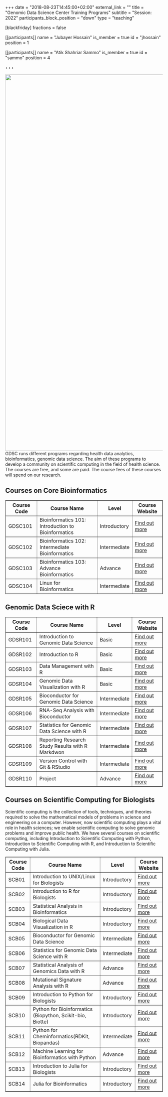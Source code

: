 +++
date = "2018-08-23T14:45:00+02:00"
external_link = ""
title = "Genomic Data Science Center Training Programs"
subtitle = "Session: 2022"
participants_block_position = "down"
type = "teaching"

[blackfriday]
    fractions = false

[[participants]]
    name = "Jubayer Hossain"
    is_member = true
    id = "jhossain"
    position = 1

[[participants]]
    name = "Atik Shahriar Sammo"
    is_member = true
    id = "sammo"
    position = 4

+++

<img src="/img/teaching/iscb.png" width="1200px">
GDSC runs different programs regarding health data analytics, bioinformatics, genomic data science. The aim of these programs to develop a community on scientific computing in the field of health science. The courses are free, and some are paid. The course fees of these courses will spend on our research. 



## Courses on Core Bioinformatics		
<table border = "1">
        <tr>
            <th style="text-align:center">Course Code</th>
            <th style="text-align:center">Course Name</th>
            <th style="text-align:center">Level</th>
            <th style="text-align:center">Course Website</th>
        </tr>
        <tr>
           <td>GDSC101</td>
           <td>Bioinformatics 101: Introduction to Bioinformatics</td>
           <td>Introductory</td>
           <td> <a href="#">Find out more</a></td>
        </tr>
         <tr>
           <td>GDSC102</td>
           <td>Bioinformatics 102: Intermediate Bioinformatics</td>
           <td>Intermediate</td>
           <td> <a href="#">Find out more</a></td>
        </tr>
        <tr>
           <td>GDSC103</td>
           <td>Bioinformatics 103: Advance Bioinformatics</td>
           <td>Advance</td>
           <td> <a href="#">Find out more</a></td>
        </tr>
        <tr>
           <td>GDSC104</td>
           <td>Linux for Bioinformatics</td>
            <td>Intermediate</td>
           <td> <a href="#">Find out more</a></td>
        </tr>
 </table>
 
 

## Genomic Data Sciece with R		
 
<table border = "1">
        <tr>
            <th style="text-align:center">Course Code</th>
            <th style="text-align:center">Course Name</th>
            <th style="text-align:center">Level</th>
            <th style="text-align:center">Course Website</th>
        </tr>
        <tr>
           <td>GDSR101</td>
           <td>Introduction to Genomic Data Science</td>
           <td>Basic</td>
           <td> <a href="#">Find out more</a></td>
        </tr>
         <tr>
           <td>GDSR102</td>
           <td>Introduction to R</td>
           <td>Basic</td>
           <td> <a href="#">Find out more</a></td>
        </tr>
        <tr>
           <td>GDSR103</td>
           <td>Data Management with R</td>
           <td>Basic</td>
           <td> <a href="#">Find out more</a></td>
        </tr>
        <tr>
           <td>GDSR104</td>
           <td>Genomic Data Visualization with R</td>
            <td>Basic</td>
           <td> <a href="#">Find out more</a></td>
        </tr>
        <tr>
           <td>GDSR105</td>
           <td>Bioconductor for Genomic Data Science</td>
            <td>Intermediate</td>
           <td> <a href="#">Find out more</a></td>
        </tr>
      <tr>
           <td>GDSR106</td>
           <td>RNA-Seq Analysis with Bioconductor</td>
            <td>Intermediate</td>
           <td> <a href="#">Find out more</a></td>
      </tr>
      <tr>
           <td>GDSR107</td>
           <td>Statistics for Genomic Data Science with R</td>
            <td>Intermediate</td>
           <td> <a href="#">Find out more</a></td>
      </tr>
      <tr>
           <td>GDSR108</td>
           <td>Reporting Research Study Results with R Markdwon</td>
            <td>Intermediate</td>
           <td> <a href="#">Find out more</a></td>
      </tr>
      <tr>
           <td>GDSR109</td>
           <td>Version Control with Git & RStudio</td>
           <td>Intermediate</td>
           <td> <a href="#">Find out more</a></td>
        </tr>
        <tr>
           <td>GDSR110</td>
           <td>Project</td>
           <td>Advance</td>
           <td> <a href="#">Find out more</a></td>
        </tr>
 </table>


## Courses on Scientific Computing for Biologists 
Scientific computing is the collection of tools, techniques, and theories required to solve the mathematical models of problems in science and engineering on a computer. However, now scientific computing plays a vital role in health sciences; we enable scientific computing to solve genomic problems and improve public health. We have several courses on scientific computing, including Introduction to Scientific Computing with Python, Introduction to Scientific Computing with R, and Introduction to Scientific Computing with Julia. 

<table border = "1">
        <tr>
            <th style="text-align:center">Course Code</th>
            <th style="text-align:center">Course Name</th>
            <th style="text-align:center">Level</th>
            <th style="text-align:center">Course Website</th>
        </tr>
        <tr>
           <td>SCB01</td>
           <td>Introduction to UNIX/Linux for Biologists</td>
           <td>Introductory</td>
           <td> <a href="#">Find out more</a></td>
        </tr>
         <tr>
           <td>SCB02</td>
           <td>Introduction to R for Biologists</td>
           <td>Introductory</td>
           <td> <a href="#">Find out more</a></td>
        </tr>
        <tr>
           <td>SCB03</td>
           <td>Statistical Analysis in Bioinformatics</td>
           <td>Introductory</td>
           <td> <a href="#">Find out more</a></td>
        </tr>
        <tr>
           <td>SCB04</td>
           <td>Biological Data Visualization in R</td>
            <td>Introductory</td>
           <td> <a href="#">Find out more</a></td>
        </tr>
        <tr>
           <td>SCB05</td>
           <td>Bioconductor for Genomic Data Science</td>
            <td>Intermediate</td>
           <td> <a href="#">Find out more</a></td>
        </tr>
      <tr>
           <td>SCB06</td>
           <td>Statistics for Genomic Data Science with R</td>
            <td>Intermediate</td>
           <td> <a href="#">Find out more</a></td>
      </tr>
      <tr>
           <td>SCB07</td>
           <td>Statistical Analysis of Genomics Data with R</td>
            <td>Advance</td>
           <td> <a href="#">Find out more</a></td>
      </tr>
      <tr>
           <td>SCB08</td>
           <td>Mutational Signature Analysis with R</td>
            <td>Advance</td>
           <td> <a href="#">Find out more</a></td>
      </tr>
      <tr>
           <td>SCB09</td>
           <td>Introduction to Python for Biologists</td>
           <td>Introductory</td>
           <td> <a href="#">Find out more</a></td>
        </tr>
        <tr>
           <td>SCB10</td>
           <td>Python for Bioinformatics (Biopython, Scikit-bio, Biotte)</td>
           <td>Introductory</td>
           <td> <a href="#">Find out more</a></td>
        </tr>
        <tr>
           <td>SCB11</td>
           <td>Python for Cheminformatics(RDKit, Biopandas)</td>
           <td>Intermediate</td>
           <td> <a href="#">Find out more</a></td>
        </tr>
        <tr>
           <td>SCB12</td>
           <td>Machine Learning for Bioinformatics with Python</td>
            <td>Advance</td>
           <td> <a href="#">Find out more</a></td>
        </tr>
         <tr>
           <td>SCB13</td>
           <td>Introduction to Julia for Biologists</td>
           <td>Introductory</td>
           <td> <a href="#">Find out more</a></td>
        </tr>
        <tr>
           <td>SCB14</td>
           <td>Julia for Bioinformatics</td>
           <td>Introductory</td>
           <td> <a href="#">Find out more</a></td>
        </tr>

 </table>
